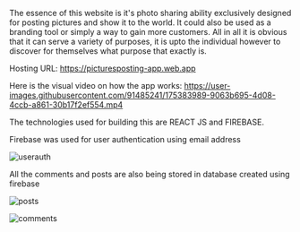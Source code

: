 The essence of this website is it's photo sharing ability exclusively designed for posting pictures and show it to the world. It could also be used as a branding tool or simply a way to gain more customers. All in all it is obvious that it can serve a variety of purposes, it is upto the individual however to discover for themselves what purpose that exactly is.
      
Hosting URL: https://picturesposting-app.web.app

Here is the visual video on how the app works:
https://user-images.githubusercontent.com/91485241/175383989-9063b695-4d08-4ccb-a861-30b17f2ef554.mp4

The technologies used for building this are REACT JS and FIREBASE.

Firebase was used for user authentication using email address

![userauth](https://user-images.githubusercontent.com/91485241/175380866-0ebf9d2a-4c16-48d4-8b9e-b1004e24d82e.jpg)

All the comments and posts are also being stored in database created using firebase

![posts](https://user-images.githubusercontent.com/91485241/175381151-c3c3e4f9-b9d1-404a-aa96-3469fe6f4c01.jpg)

![comments](https://user-images.githubusercontent.com/91485241/175381163-49f9b243-ba75-4e07-9991-2a9a11087cb9.jpg)

